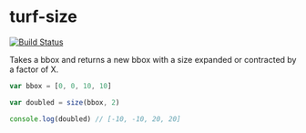 turf-size
=========
[![Build Status](https://travis-ci.org/Turfjs/turf-size.svg)](https://travis-ci.org/Turfjs/turf-size)

Takes a bbox and returns a new bbox with a size expanded or contracted by a factor of X.

```js
var bbox = [0, 0, 10, 10]

var doubled = size(bbox, 2)

console.log(doubled) // [-10, -10, 20, 20]
```